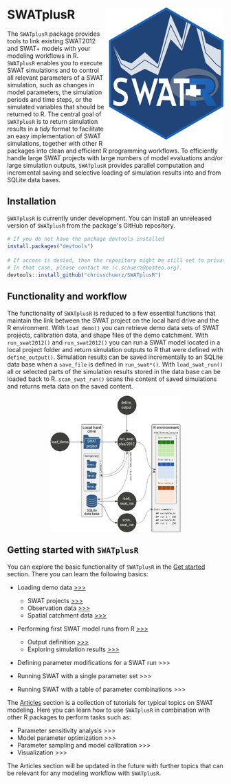 
SWATplusR <img src="man/figures/swatr_hex.svg" align="right" />
===============================================================

The `SWATplusR` package provides tools to link existing SWAT2012 and SWAT+ models with your modeling workflows in R. `SWATplusR` enables you to execute SWAT simulations and to control all relevant parameters of a SWAT simulation, such as changes in model parameters, the simulation periods and time steps, or the simulated variables that should be returned to R. The central goal of `SWATplusR` is to return simulation results in a *tidy* format to facilitate an easy implementation of SWAT simulations, together with other R packages into clean and efficient R programming workflows. To efficiently handle large SWAT projects with large numbers of model evaluations and/or large simulation outputs, `SWATplusR` provides parallel computation and incremental saving and selective loading of simulation results into and from SQLite data bases.

Installation
------------

`SWATplusR` is currently under development. You can install an unreleased version of `SWATplusR` from the package's GitHub repository.

``` r
# If you do not have the package devtools installed
install.packages("devtools")

# If access is denied, then the repository might be still set to private
# In that case, please contact me (c.schuerz@posteo.org).
devtools::install_github("chrisschuerz/SWATplusR")
```

<!---You can install the released version of SWATplusR from [CRAN](https://CRAN.R-project.org) with:

``` r
install.packages("SWATplusR")
```
--->
Functionality and workflow
--------------------------

The functionality of `SWATplusR` is reduced to a few essential functions that maintain the link between the SWAT project on the local hard drive and the R environment. With `load_demo()` you can retrieve demo data sets of SWAT projects, calibration data, and shape files of the demo catchment. With `run_swat2012()` and `run_swat2012()` you can run a SWAT model located in a local project folder and return simulation outputs to R that were defined with `define_output()`. Simulation results can be saved incrementally to an SQLite data base when a `save_file` is defined in `run_swat*()`. With `load_swat_run()` all or selected parts of the simulation results stored in the data base can be loaded back to R. `scan_swat_run()` scans the content of saved simulations and returns meta data on the saved content.

<img src="man/figures/package_workflow.svg" width="60%" style="display: block; margin: auto;" />

Getting started with `SWATplusR`
--------------------------------

You can explore the basic functionality of `SWATplusR` in the [Get started](https://chrisschuerz.github.io/SWATplusR/articles/SWATplusR.html#loading-demos) section. There you can learn the following basics:

-   Loading demo data [&gt;&gt;&gt;](https://chrisschuerz.github.io/SWATplusR/articles/SWATplusR.html#figures)
    -   SWAT projects [&gt;&gt;&gt;](https://chrisschuerz.github.io/SWATplusR/articles/SWATplusR.htmll#swat-projects)
    -   Observation data [&gt;&gt;&gt;](https://chrisschuerz.github.io/SWATplusR/articles/SWATplusR.html#observation-data)
    -   Spatial catchment data [&gt;&gt;&gt;](https://chrisschuerz.github.io/SWATplusR/articles/SWATplusR.html#spatial-data)
-   Performing first SWAT model runs from R [&gt;&gt;&gt;](https://chrisschuerz.github.io/SWATplusR/articles/SWATplusR.html#spatial-data)
    -   Output definition [&gt;&gt;&gt;](https://chrisschuerz.github.io/SWATplusR/articles/SWATplusR.html#spatial-data)
    -   Exploring simulation results [&gt;&gt;&gt;](https://chrisschuerz.github.io/SWATplusR/articles/SWATplusR.html#spatial-data)
-   Defining parameter modifications for a SWAT run &gt;&gt;&gt;

-   Running SWAT with a single parameter set &gt;&gt;&gt;

-   Running SWAT with a table of parameter combinations &gt;&gt;&gt;

The [Articles](https://chrisschuerz.github.io/SWATplusR/articles/) section is a collection of tutorials for typical topics on SWAT modeling. Here you can learn how to use `SWATplusR` in combination with other R packages to perform tasks such as:

-   Parameter sensitivity analysis &gt;&gt;&gt;
-   Model parameter optimization &gt;&gt;&gt;
-   Parameter sampling and model calibration &gt;&gt;&gt;
-   Visualization &gt;&gt;&gt;

The Articles section will be updated in the future with further topics that can be relevant for any modeling workflow with `SWATplusR`.
